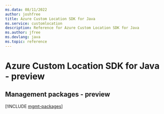 ```yaml
---
ms.data: 08/11/2022
author: joshfree
title: Azure Custom Location SDK for Java
ms.service: customlocation
description: Reference for Azure Custom Location SDK for Java
ms.author: jfree
ms.devlang: java
ms.topic: reference
---
```

# Azure Custom Location SDK for Java - preview

## Management packages - preview
[!INCLUDE [mgmt-packages](custom-location-mgmt-index.md)]
